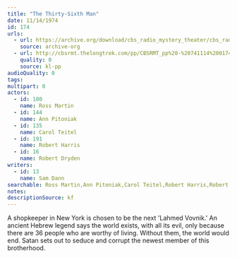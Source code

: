 ```yaml
---
title: "The Thirty-Sixth Man"
date: 11/14/1974
id: 174
urls: 
  - url: https://archive.org/download/cbs_radio_mystery_theater/cbs_radio_mystery_theater-0151-0200.zip/cbs_radio_mystery_theater-0151-0200%2Fcbsrmt_0174_the_36th_man.mp3
    source: archive-org
  - url: http://cbsrmt.thelongtrek.com/pp/CBSRMT_pp%20-%20741114%200174%20The%2036th%20Man.mp3
    quality: 0
    source: kl-pp
audioQuality: 0
tags: 
multipart: 0
actors:  
  - id: 180
    name: Ross Martin  
  - id: 144
    name: Ann Pitoniak  
  - id: 135
    name: Carol Teitel  
  - id: 191
    name: Robert Harris  
  - id: 16
    name: Robert Dryden
writers:  
  - id: 13
    name: Sam Dann
searchable: Ross Martin,Ann Pitoniak,Carol Teitel,Robert Harris,Robert Dryden Sam Dann
notes: 
descriptionSource: kf
---
```

A shopkeeper in New York is chosen to be the next 'Lahmed Vovnik.' An ancient Hebrew legend says the world exists, with all its evil, only because there are 36 people who are worthy of living. Without them, the world would end. Satan sets out to seduce and corrupt the newest member of this brotherhood.